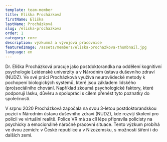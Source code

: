 ```yaml
---
template: team-member
title: Eliška Procházková
firstName: Eliška
lastName: Procházková
slug: /eliska-prochazkova
order: 1
category: core
description: výzkumná a vývojová pracovnice
featuredImage: /assets/members/eliska-prochazkova-thumbnail.jpg
language: en
---
```


Dr. Eliška Procházková pracuje jako postdoktorandka na oddělení kognitivní psychologie Leidenské univerzity a v Národním ústavu duševního zdraví (NUDZ). Ve své práci Procházková využívá neurovědecké metody k pochopení biologických systémů, které jsou základem lidského (pro)sociálního chování. Například zkoumá psychologické faktory, které podporují lásku, důvěru a spolupráci s cílem přenést tyto poznatky do společnosti.

V srpnu 2020 Procházková započala na svou 3-letou postdoktorandskou pozici v Národním ústavu duševního zdraví (NUDZ), kde rozvíjí školení pro policii ve virtuální realitě. Police VR má za cíl lépe připravila policisty na psychicky a emocionálně náročné pracovní situace. Tento výzkum probíhá ve dvou zemích: v České republice a v Nizozemsku, s možností šíření i do dalších zemí.



